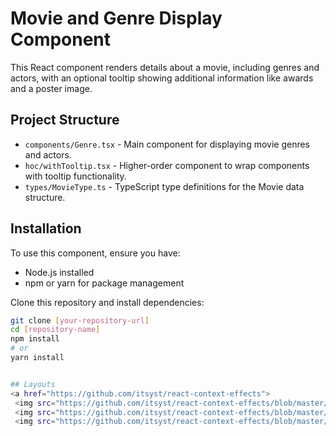 # Movie and Genre Display Component

This React component renders details about a movie, including genres and actors, with an optional tooltip showing additional information like awards and a poster image.

## Project Structure

- `components/Genre.tsx` - Main component for displaying movie genres and actors.
- `hoc/withTooltip.tsx` - Higher-order component to wrap components with tooltip functionality.
- `types/MovieType.ts` - TypeScript type definitions for the Movie data structure.

## Installation

To use this component, ensure you have:

- Node.js installed
- npm or yarn for package management

Clone this repository and install dependencies:
```sh
git clone [your-repository-url]
cd [repository-name]
npm install
# or
yarn install


## Layouts
<a href="https://github.com/itsyst/react-context-effects">
 <img src="https://github.com/itsyst/react-context-effects/blob/master/src/assets/hooks-1.png" alt="home" border="0"> 
 <img src="https://github.com/itsyst/react-context-effects/blob/master/src/assets/hooks-2.png" alt="login" border="0"> 
 <img src="https://github.com/itsyst/react-context-effects/blob/master/src/assets/hooks-1.png" alt="movies" border="0"> </a>

